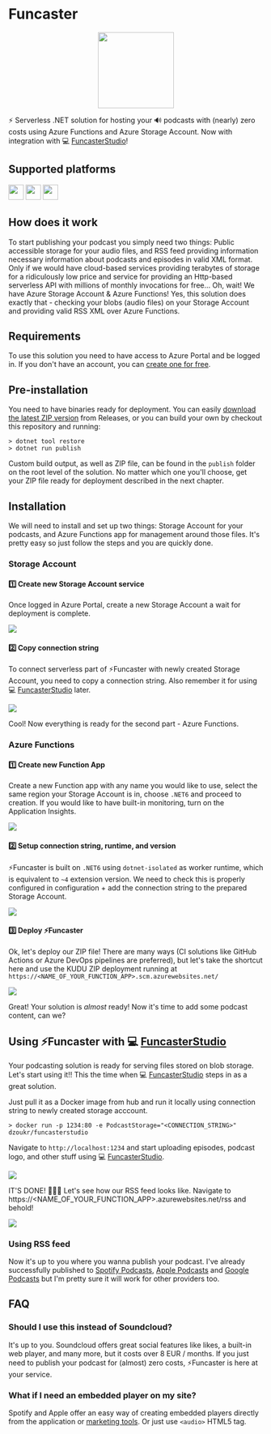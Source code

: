 # Funcaster

<p align="center">
<img src="logo.png" width="150px"/>
</p>

⚡ Serverless .NET solution for hosting your 🔊 podcasts with (nearly) zero costs using Azure Functions and Azure Storage Account. Now with integration with 💻 [FuncasterStudio](https://github.com/Dzoukr/FuncasterStudio)!


## Supported platforms
<img src="docs/apple-badge.png" height="30px"/> <img src="docs/spotify-badge.png" height="30px"/> <img src="docs/google-badge.png" height="30px"/>

## How does it work
To start publishing your podcast you simply need two things: Public accessible storage for your audio files, and RSS feed providing information necessary information about podcasts and episodes in valid XML format. Only if we would have cloud-based services providing terabytes of storage for a ridiculously low price and service for providing an Http-based serverless API with millions of monthly invocations for free... Oh, wait! We have Azure Storage Account & Azure Functions! Yes, this solution does exactly that - checking your blobs (audio files) on your Storage Account and providing valid RSS XML over Azure Functions.

## Requirements

To use this solution you need to have access to Azure Portal and be logged in. If you don't have an account, you can [create one for free](https://azure.microsoft.com/en-us/free/).

## Pre-installation

You need to have binaries ready for deployment. You can easily [download the latest ZIP version](https://github.com/Dzoukr/Funcaster/releases) from Releases, or you can build your own by checkout this repository and running:

```cli
> dotnet tool restore
> dotnet run publish
```

Custom build output, as well as ZIP file, can be found in the `publish` folder on the root level of the solution. No matter which one you'll choose, get your ZIP file ready for deployment described in the next chapter.


## Installation

We will need to install and set up two things: Storage Account for your podcasts, and Azure Functions app for management around those files. It's pretty easy so just follow the steps and you are quickly done.

### Storage Account

#### 1️⃣ Create new Storage Account service

Once logged in Azure Portal, create a new Storage Account a wait for deployment is complete.

![](docs/account_01.gif)


#### 2️⃣ Copy connection string

To connect serverless part of ⚡Funcaster with newly created Storage Account, you need to copy a connection string. Also remember it for using 💻 [FuncasterStudio](https://github.com/Dzoukr/FuncasterStudio) later.

![](docs/account_03.gif)

Cool! Now everything is ready for the second part - Azure Functions.

### Azure Functions

#### 1️⃣ Create new Function App

Create a new Function app with any name you would like to use, select the same region your Storage Account is in, choose `.NET6` and proceed to creation. If you would like to have built-in monitoring, turn on the Application Insights.

![](docs/func_01.gif)

#### 2️⃣ Setup connection string, runtime, and version

⚡Funcaster is built on `.NET6` using `dotnet-isolated` as worker runtime, which is equivalent to `~4` extension version. We need to check this is properly configured in configuration + add the connection string to the prepared Storage Account.

![](docs/func_02.gif)

#### 3️⃣ Deploy ⚡Funcaster

Ok, let's deploy our ZIP file! There are many ways (CI solutions like GitHub Actions or Azure DevOps pipelines are preferred), but let's take the shortcut here and use the KUDU ZIP deployment running at `https://<NAME_OF_YOUR_FUNCTION_APP>.scm.azurewebsites.net/`

![](docs/func_03.gif)

Great! Your solution is _almost_ ready! Now it's time to add some podcast content, can we?

## Using ⚡Funcaster with 💻 [FuncasterStudio](https://github.com/Dzoukr/FuncasterStudio)

Your podcasting solution is ready for serving files stored on blob storage. Let's start using it!! This the time when 💻 [FuncasterStudio](https://github.com/Dzoukr/FuncasterStudio) steps in as a great solution.

Just pull it as a Docker image from hub and run it locally using connection string to newly created storage acccount.

```cli
> docker run -p 1234:80 -e PodcastStorage="<CONNECTION_STRING>" dzoukr/funcasterstudio
```

Navigate to `http://localhost:1234` and start uploading episodes, podcast logo, and other stuff using 💻 [FuncasterStudio](https://github.com/Dzoukr/FuncasterStudio).

![](docs/funcasterstudio.gif)

IT'S DONE! 🥳🎆🎊 Let's see how our RSS feed looks like. Navigate to https://<NAME_OF_YOUR_FUNCTION_APP>.azurewebsites.net/rss and behold!

![](docs/data_05.gif)

### Using RSS feed

Now it's up to you where you wanna publish your podcast. I've already successfully published to [Spotify Podcasts](https://open.spotify.com/show/280aceAx85AKZslVytXsrB), [Apple Podcasts](https://podcasts.apple.com/us/podcast/podvocasem/id1590431276) and [Google Podcasts](https://podcasts.google.com/feed/aHR0cHM6Ly9mZWVkLnBvZHZvY2FzZW0uY3ovcnNz) but I'm pretty sure it will work for other providers too.

## FAQ

### Should I use this instead of Soundcloud?

It's up to you. Soundcloud offers great social features like likes, a built-in web player, and many more, but it costs over 8 EUR / months. If you just need to publish your podcast for (almost) zero costs, ⚡Funcaster is here at your service.

### What if I need an embedded player on my site?

Spotify and Apple offer an easy way of creating embedded players directly from the application or [marketing tools](https://tools.applemediaservices.com/). Or just use `<audio>` HTML5 tag.
